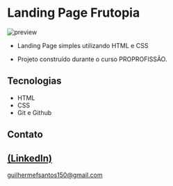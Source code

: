 # Landing Page Frutopia

![preview](https://github.com/GuilhermeSK2/Food-Website-Design/assets/139295562/e8097a90-2844-49c4-bf27-0ffba09303ef)
 
 - Landing Page simples utilizando HTML e CSS

 - Projeto construído durante o curso PROPROFISSÃO.

## Tecnologias

- HTML
- CSS
- Git e Github

## Contato
[(LinkedIn)](https://www.linkedin.com/in/guilherme-freitas-9901a220b/)
-----
guilhermefsantos150@gmail.com

